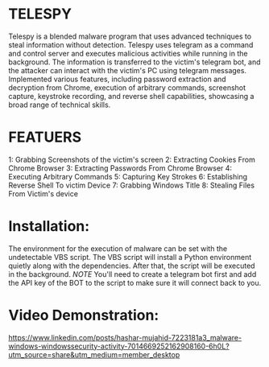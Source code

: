 # TELESPY
Telespy is a blended malware program that uses advanced techniques to steal information without detection.
Telespy uses telegram as a command and control server and executes malicious activities while running in the background. The information is transferred to the victim's telegram bot, and the attacker can interact with the victim's PC using telegram messages. 
Implemented various features, including password extraction and decryption from Chrome, execution of arbitrary commands, screenshot capture, keystroke recording, and reverse shell capabilities, showcasing a
broad range of technical skills.

# FEATUERS

1: Grabbing Screenshots of the victim's screen
2: Extracting Cookies From Chrome Browser
3: Extracting Passwords From Chrome Browser
4: Executing Arbitrary Commands 
5: Capturing Key Strokes
6: Establishing Reverse Shell To victim Device
7: Grabbing Windows Title
8: Stealing Files From Victim's device


# Installation:

The environment for the execution of malware can be set with the undetectable VBS script. The VBS script will install a Python environment quietly along with the dependencies. After that, the script will be executed in the background.
*NOTE*
You'll need to create a telegram bot first and add the API key of the BOT to the script to make sure it will connect back to you.


# Video Demonstration:

https://www.linkedin.com/posts/hashar-mujahid-7223181a3_malware-windows-windowssecurity-activity-7014669252162908160-6h0L?utm_source=share&utm_medium=member_desktop
